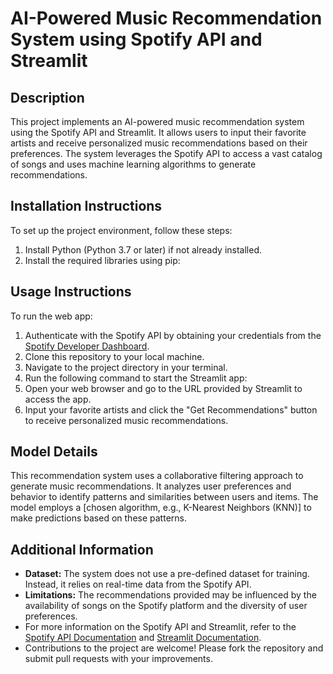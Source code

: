# AI-Powered Music Recommendation System using Spotify API and Streamlit

## Description
This project implements an AI-powered music recommendation system using the Spotify API and Streamlit. It allows users to input their favorite artists and receive personalized music recommendations based on their preferences. The system leverages the Spotify API to access a vast catalog of songs and uses machine learning algorithms to generate recommendations.

## Installation Instructions
To set up the project environment, follow these steps:
1. Install Python (Python 3.7 or later) if not already installed.
2. Install the required libraries using pip:

## Usage Instructions
To run the web app:
1. Authenticate with the Spotify API by obtaining your credentials from the [Spotify Developer Dashboard](https://developer.spotify.com/dashboard/login).
2. Clone this repository to your local machine.
3. Navigate to the project directory in your terminal.
4. Run the following command to start the Streamlit app:
5. Open your web browser and go to the URL provided by Streamlit to access the app.
6. Input your favorite artists and click the "Get Recommendations" button to receive personalized music recommendations.

## Model Details
This recommendation system uses a collaborative filtering approach to generate music recommendations. It analyzes user preferences and behavior to identify patterns and similarities between users and items. The model employs a [chosen algorithm, e.g., K-Nearest Neighbors (KNN)] to make predictions based on these patterns.

## Additional Information
- **Dataset:** The system does not use a pre-defined dataset for training. Instead, it relies on real-time data from the Spotify API.
- **Limitations:** The recommendations provided may be influenced by the availability of songs on the Spotify platform and the diversity of user preferences.
- For more information on the Spotify API and Streamlit, refer to the [Spotify API Documentation](https://developer.spotify.com/documentation/web-api/) and [Streamlit Documentation](https://docs.streamlit.io/).
- Contributions to the project are welcome! Please fork the repository and submit pull requests with your improvements.


